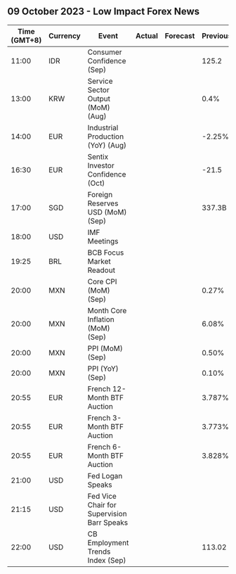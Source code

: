 ## 09 October 2023 - Low Impact Forex News

| Time (GMT+8) | Currency | Event | Actual | Forecast | Previous |
|------|----------|-------|--------|----------|----------|
| 11:00 | IDR | Consumer Confidence (Sep) |  |  | 125.2 |
| 13:00 | KRW | Service Sector Output (MoM) (Aug) |  |  | 0.4% |
| 14:00 | EUR | Industrial Production (YoY) (Aug) |  |  | -2.25% |
| 16:30 | EUR | Sentix Investor Confidence (Oct) |  |  | -21.5 |
| 17:00 | SGD | Foreign Reserves USD (MoM) (Sep) |  |  | 337.3B |
| 18:00 | USD | IMF Meetings |  |  |  |
| 19:25 | BRL | BCB Focus Market Readout |  |  |  |
| 20:00 | MXN | Core CPI (MoM) (Sep) |  |  | 0.27% |
| 20:00 | MXN | Month Core Inflation (MoM) (Sep) |  |  | 6.08% |
| 20:00 | MXN | PPI (MoM) (Sep) |  |  | 0.50% |
| 20:00 | MXN | PPI (YoY) (Sep) |  |  | 0.10% |
| 20:55 | EUR | French 12-Month BTF Auction |  |  | 3.787% |
| 20:55 | EUR | French 3-Month BTF Auction |  |  | 3.773% |
| 20:55 | EUR | French 6-Month BTF Auction |  |  | 3.828% |
| 21:00 | USD | Fed Logan Speaks |  |  |  |
| 21:15 | USD | Fed Vice Chair for Supervision Barr Speaks |  |  |  |
| 22:00 | USD | CB Employment Trends Index (Sep) |  |  | 113.02 |
